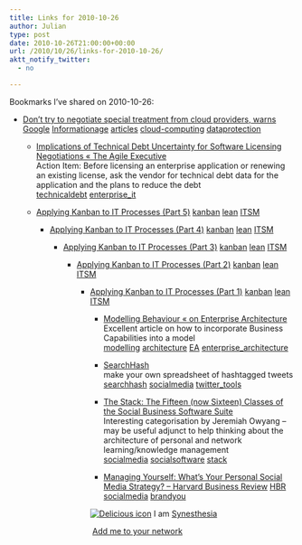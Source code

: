 ```yaml
---
title: Links for 2010-10-26
author: Julian
type: post
date: 2010-10-26T21:00:00+00:00
url: /2010/10/26/links-for-2010-10-26/
aktt_notify_twitter:
  - no

---
```

Bookmarks I&#8217;ve shared on 2010-10-26:

  * [Don&#8217;t try to negotiate special treatment from cloud providers, warns Google][1] 
    [Informationage][2] [articles][3] [cloud-computing][4] [dataprotection][5] </li> 
    
      * [Implications of Technical Debt Uncertainty for Software Licensing Negotiations &laquo; The Agile Executive][6]  
        Action Item: Before licensing an enterprise application or renewing an existing license, ask the vendor for technical debt data for the application and the plans to reduce the debt  
        [technicaldebt][7] [enterprise_it][8] 
      * [Applying Kanban to IT Processes (Part 5)][9] 
        [kanban][10] [lean][11] [ITSM][12] </li> 
        
          * [Applying Kanban to IT Processes (Part 4)][13] 
            [kanban][10] [lean][11] [ITSM][12] </li> 
            
              * [Applying Kanban to IT Processes (Part 3)][14] 
                [kanban][10] [lean][11] [ITSM][12] </li> 
                
                  * [Applying Kanban to IT Processes (Part 2)][15] 
                    [kanban][10] [lean][11] [ITSM][12] </li> 
                    
                      * [Applying Kanban to IT Processes (Part 1)][16] 
                        [kanban][10] [lean][11] [ITSM][12] </li> 
                        
                          * [Modelling Behaviour &laquo; on Enterprise Architecture][17]  
                            Excellent article on how to incorporate Business Capabilities into a model  
                            [modelling][18] [architecture][19] [EA][20] [enterprise_architecture][21] 
                          * [SearchHash][22]  
                            make your own spreadsheet of hashtagged tweets  
                            [searchhash][23] [socialmedia][24] [twitter_tools][25] 
                          * [The Stack: The Fifteen (now Sixteen) Classes of the Social Business Software Suite][26]  
                            Interesting categorisation by Jeremiah Owyang &#8211; may be useful adjunct to help thinking about the architecture of personal and network learning/knowledge management  
                            [socialmedia][24] [socialsoftware][27] [stack][28] 
                          * [Managing Yourself: What&#8217;s Your Personal Social Media Strategy? &#8211; Harvard Business Review][29] 
                            [HBR][30] [socialmedia][24] [brandyou][31] </li> </ul> 
                            
                            <p class="deliciouslink">
                              <a href="http://del.icio.us/synesthesia" title="See all my bookmarks on del.icio.us"><img src="https://www.synesthesia.co.uk/images/deliciousicon.jpg" alt="Delicious icon" /></a>&nbsp;I am <a href="http://del.icio.us/synesthesia" title="See all my bookmarks on del.icio.us">Synesthesia</a>
                            </p>
                            
                            <p class="deliciouslink">
                              <a href="http://del.icio.us/network?add=synesthesia" title="Add me to your del.icio.us network"><img src="https://www.synesthesia.co.uk/images/add.gif" alt="" /></a>&nbsp;<a href="http://del.icio.us/network?add=synesthesia" title="Add me to your del.icio.us network">Add me to your network</a>
                            </p>

 [1]: http://www.information-age.com/channels/it-services/news/1292673/dont-try-to-negotiate-special-treatment-from-cloud-providers-warns-google.thtml
 [2]: http://delicious.com/synesthesia/Informationage
 [3]: http://delicious.com/synesthesia/articles
 [4]: http://delicious.com/synesthesia/cloud-computing
 [5]: http://delicious.com/synesthesia/dataprotection
 [6]: http://theagileexecutive.com/2010/10/19/implications-of-technical-debt-uncertainty-for-software-licensing-negotiations
 [7]: http://delicious.com/synesthesia/technicaldebt
 [8]: http://delicious.com/synesthesia/enterprise_it
 [9]: http://blogs.lessthandot.com/index.php/ITProfessionals/ITProcesses/applying-kanban-to-it-processes-part-5
 [10]: http://delicious.com/synesthesia/kanban
 [11]: http://delicious.com/synesthesia/lean
 [12]: http://delicious.com/synesthesia/ITSM
 [13]: http://blogs.lessthandot.com/index.php/ITProfessionals/ITProcesses/applying-kanban-to-it-processes-part-4
 [14]: http://blogs.lessthandot.com/index.php/ITProfessionals/ITProcesses/applying-kanban-to-it-processes-part-3
 [15]: http://blogs.lessthandot.com/index.php/ITProfessionals/ITProcesses/applying-kanban-to-it-processes-part-2
 [16]: http://blogs.lessthandot.com/index.php/ITProfessionals/ITProcesses/applying-kanban-to-it-processes-part-1
 [17]: http://ingenia.wordpress.com/2010/10/19/modelling-behaviour
 [18]: http://delicious.com/synesthesia/modelling
 [19]: http://delicious.com/synesthesia/architecture
 [20]: http://delicious.com/synesthesia/EA
 [21]: http://delicious.com/synesthesia/enterprise_architecture
 [22]: http://www.searchhash.com/
 [23]: http://delicious.com/synesthesia/searchhash
 [24]: http://delicious.com/synesthesia/socialmedia
 [25]: http://delicious.com/synesthesia/twitter_tools
 [26]: http://www.web-strategist.com/blog/2010/10/03/the-stack-the-social-business-software-suite-q4-2010
 [27]: http://delicious.com/synesthesia/socialsoftware
 [28]: http://delicious.com/synesthesia/stack
 [29]: http://hbr.org/2010/11/managing-yourself-whats-your-personal-social-media-strategy/ar/1
 [30]: http://delicious.com/synesthesia/HBR
 [31]: http://delicious.com/synesthesia/brandyou
